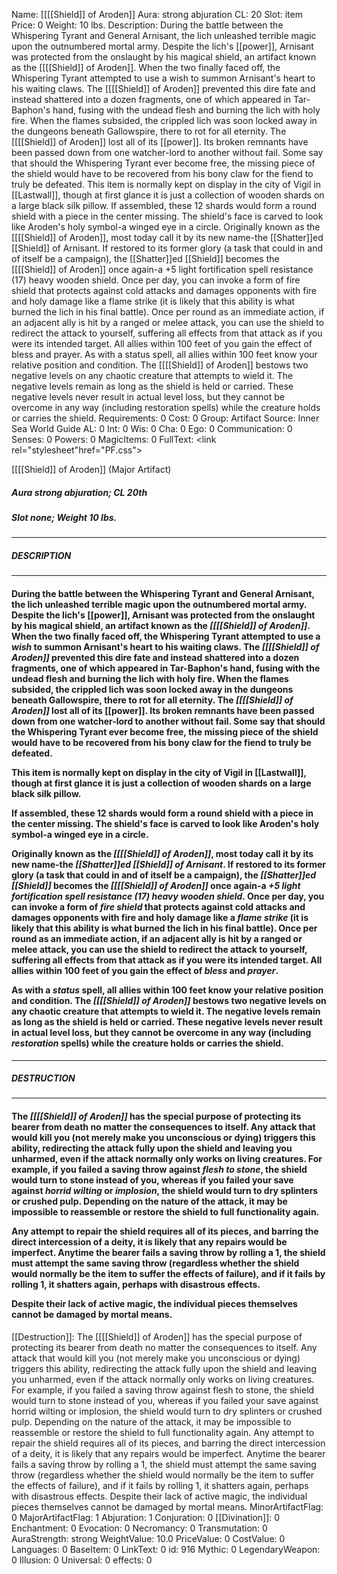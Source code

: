 Name: [[[[Shield]] of Aroden]]
Aura: strong abjuration
CL: 20
Slot: item
Price: 0
Weight: 10 lbs.
Description: During the battle between the Whispering Tyrant and General Arnisant, the lich unleashed terrible magic upon the outnumbered mortal army. Despite the lich's [[power]], Arnisant was protected from the onslaught by his magical shield, an artifact known as the [[[[Shield]] of Aroden]]. When the two finally faced off, the Whispering Tyrant attempted to use a wish to summon Arnisant's heart to his waiting claws. The [[[[Shield]] of Aroden]] prevented this dire fate and instead shattered into a dozen fragments, one of which appeared in Tar-Baphon's hand, fusing with the undead flesh and burning the lich with holy fire. When the flames subsided, the crippled lich was soon locked away in the dungeons beneath Gallowspire, there to rot for all eternity. The [[[[Shield]] of Aroden]] lost all of its [[power]]. Its broken remnants have been passed down from one watcher-lord to another without fail. Some say that should the Whispering Tyrant ever become free, the missing piece of the shield would have to be recovered from his bony claw for the fiend to truly be defeated. This item is normally kept on display in the city of Vigil in [[Lastwall]], though at first glance it is just a collection of wooden shards on a large black silk pillow. If assembled, these 12 shards would form a round shield with a piece in the center missing. The shield's face is carved to look like Aroden's holy symbol-a winged eye in a circle. Originally known as the [[[[Shield]] of Aroden]], most today call it by its new name-the [[Shatter]]ed [[Shield]] of Arnisant. If restored to its former glory (a task that could in and of itself be a campaign), the [[Shatter]]ed [[Shield]] becomes the [[[[Shield]] of Aroden]] once again-a +5 light fortification spell resistance (17) heavy wooden shield. Once per day, you can invoke a form of fire shield that protects against cold attacks and damages opponents with fire and holy damage like a flame strike (it is likely that this ability is what burned the lich in his final battle). Once per round as an immediate action, if an adjacent ally is hit by a ranged or melee attack, you can use the shield to redirect the attack to yourself, suffering all effects from that attack as if you were its intended target. All allies within 100 feet of you gain the effect of bless and prayer. As with a status spell, all allies within 100 feet know your relative position and condition. The [[[[Shield]] of Aroden]] bestows two negative levels on any chaotic creature that attempts to wield it. The negative levels remain as long as the shield is held or carried. These negative levels never result in actual level loss, but they cannot be overcome in any way (including restoration spells) while the creature holds or carries the shield.
Requirements: 0
Cost: 0
Group: Artifact
Source: Inner Sea World Guide
AL: 0
Int: 0
Wis: 0
Cha: 0
Ego: 0
Communication: 0
Senses: 0
Powers: 0
MagicItems: 0
FullText: <link rel="stylesheet"href="PF.css"><div class="heading"><p class="alignleft">[[[[Shield]] of Aroden]] (Major Artifact)</p><div style="clear: both;"></div></div><div><h5><b>Aura </b>strong abjuration; <b>CL </b>20th</h5><h5><b>Slot </b>none; <b>Weight </b>10 lbs.</h5></div><hr/><div><h5><b>DESCRIPTION</b></h5></div><hr/><div><h4><p>During the battle between the Whispering Tyrant and General Arnisant, the lich unleashed terrible magic upon the outnumbered mortal army. Despite the lich's [[power]], Arnisant was protected from the onslaught by his magical shield, an artifact known as the <i>[[[[Shield]] of Aroden]]</i>. When the two finally faced off, the Whispering Tyrant attempted to use a <i>wish</i> to summon Arnisant's heart to his waiting claws. The <i>[[[[Shield]] of Aroden]]</i> prevented this dire fate and instead shattered into a dozen fragments, one of which appeared in Tar-Baphon's hand, fusing with the undead flesh and burning the lich with holy fire. When the flames subsided, the crippled lich was soon locked away in the dungeons beneath Gallowspire, there to rot for all eternity. The <i>[[[[Shield]] of Aroden]]</i> lost all of its [[power]]. Its broken remnants have been passed down from one watcher-lord to another without fail. Some say that should the Whispering Tyrant ever become free, the missing piece of the shield would have to be recovered from his bony claw for the fiend to truly be defeated.</p><p>This item is normally kept on display in the city of Vigil in [[Lastwall]], though at first glance it is just a collection of wooden shards on a large black silk pillow.</p><p>If assembled, these 12 shards would form a round shield with a piece in the center missing. The shield's face is carved to look like Aroden's holy symbol-a winged eye in a circle.</p><p>Originally known as the <i>[[[[Shield]] of Aroden]]</i>, most today call it by its new name-the <i><i>[[Shatter]]ed [[Shield]]</i> of Arnisant</i>. If restored to its former glory (a task that could in and of itself be a campaign), the <i>[[Shatter]]ed [[Shield]]</i> becomes the <i>[[[[Shield]] of Aroden]]</i> once again-a <i>+5 light fortification spell resistance (17) heavy wooden shield</i>. Once per day, you can invoke a form of <i>fire shield</i> that protects against cold attacks and damages opponents with fire and holy damage like a <i>flame strike</i> (it is likely that this ability is what burned the lich in his final battle). Once per round as an immediate action, if an adjacent ally is hit by a ranged or melee attack, you can use the shield to redirect the attack to yourself, suffering all effects from that attack as if you were its intended target. All allies within 100 feet of you gain the effect of <i>bless</i> and <i>prayer</i>.</p><p>As with a <i>status</i> spell, all allies within 100 feet know your relative position and condition. The <i>[[[[Shield]] of Aroden]]</i> bestows two negative levels on any chaotic creature that attempts to wield it. The negative levels remain as long as the shield is held or carried. These negative levels never result in actual level loss, but they cannot be overcome in any way (including <i>restoration</i> spells) while the creature holds or carries the shield.</p></h4></div><hr/><div><h5><b>DESTRUCTION</b></h5></div><hr/><div><h4><p>The <i>[[[[Shield]] of Aroden]]</i> has the special purpose of protecting its bearer from death no matter the consequences to itself. Any attack that would kill you (not merely make you unconscious or dying) triggers this ability, redirecting the attack fully upon the shield and leaving you unharmed, even if the attack normally only works on living creatures. For example, if you failed a saving throw against <i>flesh to stone</i>, the shield would turn to stone instead of you, whereas if you failed your save against <i>horrid wilting</i> or <i>implosion</i>, the shield would turn to dry splinters or crushed pulp. Depending on the nature of the attack, it may be impossible to reassemble or restore the shield to full functionality again.</p><p>Any attempt to repair the shield requires all of its pieces, and barring the direct intercession of a deity, it is likely that any repairs would be imperfect. Anytime the bearer fails a saving throw by rolling a 1, the shield must attempt the same saving throw (regardless whether the shield would normally be the item to suffer the effects of failure), and if it fails by rolling 1, it shatters again, perhaps with disastrous effects.</p><p>Despite their lack of active magic, the individual pieces themselves cannot be damaged by mortal means.</p></h4></div>
[[Destruction]]: The [[[[Shield]] of Aroden]] has the special purpose of protecting its bearer from death no matter the consequences to itself. Any attack that would kill you (not merely make you unconscious or dying) triggers this ability, redirecting the attack fully upon the shield and leaving you unharmed, even if the attack normally only works on living creatures. For example, if you failed a saving throw against flesh to stone, the shield would turn to stone instead of you, whereas if you failed your save against horrid wilting or implosion, the shield would turn to dry splinters or crushed pulp. Depending on the nature of the attack, it may be impossible to reassemble or restore the shield to full functionality again. Any attempt to repair the shield requires all of its pieces, and barring the direct intercession of a deity, it is likely that any repairs would be imperfect. Anytime the bearer fails a saving throw by rolling a 1, the shield must attempt the same saving throw (regardless whether the shield would normally be the item to suffer the effects of failure), and if it fails by rolling 1, it shatters again, perhaps with disastrous effects. Despite their lack of active magic, the individual pieces themselves cannot be damaged by mortal means.
MinorArtifactFlag: 0
MajorArtifactFlag: 1
Abjuration: 1
Conjuration: 0
[[Divination]]: 0
Enchantment: 0
Evocation: 0
Necromancy: 0
Transmutation: 0
AuraStrength: strong
WeightValue: 10.0
PriceValue: 0
CostValue: 0
Languages: 0
BaseItem: 0
LinkText: 0
id: 916
Mythic: 0
LegendaryWeapon: 0
Illusion: 0
Universal: 0
effects: 0
